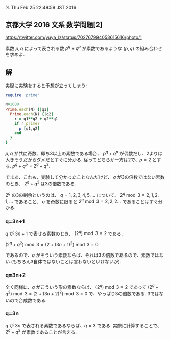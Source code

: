 % Thu Feb 25 22:49:59 JST 2016

## 京都大学 2016 文系 数学問題[2]

https://twitter.com/yuya_lz/status/702767994053615616/photo/1

素数 $p,q$ によって表される数 $p^q+q^p$ が素数であるような $(p,q)$ の組み合わせを求めよ.

## 解

実際に実験をすると予想が立ってしまう:

```ruby
require 'prime'

N=1000
Prime.each(N) {|q1|
  Prime.each(N) {|q2|
    r = q1**q2 + q2**q1
    if r.prime?
      p [q1,q2]
    end
  }
}
```

$p,q$ が共に奇数、即ち3以上の素数である場合、
$p^q+q^p$ が偶数だし、2よりは大きそうだからダメだとすぐに分かる.
従ってどちらか一方は2で、$p=2$ とする.
$p^q+q^p = 2^q + q^2$.

でまあ、これも、実験して分かったことなんだけど、
$q$ が3の倍数ではない素数のとき、
$2^q+q^2$ は3の倍数である.

$2^q$ の3の剰余というのは、
$q=1,2,3,4,5,...$ について、
$2^q \bmod 3=2,1,2,1,...$ であること、
$q$ を奇数に限ると $2^q \bmod 3=2,2,2...$ であることはすぐ分かる.

### q=3n+1

$q$ が $3n+1$ で表せる素数のとき、
$(2^q) \bmod 3=2$ である.

$(2^q+q^2) \bmod 3 = (2 + (3n+1)^2) \bmod 3=0$

であるので、$q$ がそういう素数ならば、それは3の倍数であるので、素数ではない (もちろん3自体ではないことは言わないといけないが).

### q=3n+2

全く同様に、$q$ がこういう形の素数ならば、
$(2^q) \bmod 3=2$
であって
$(2^q+q^2) \bmod 3 = (2 + (3n+2)^2) \bmod 3=0$
で、やっぱり3の倍数である. 3ではないので合成数である.

### q=3n

$q$ が $3n$ で表される素数であるならば、$q=3$ である.
実際に計算することで、$2^q+q^2$ が素数であることが言える.

